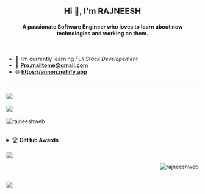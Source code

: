 <h2 align="center">Hi 👋, I'm RAJNEESH</h2>
<h4 align="center">A passionate Software Engineer who loves to learn about new technologies and working on them.</h4>
<br/>

- 🌱 I’m currently learning _Full Stack Developement_
- 📧 **Pro.mailtome@gmail.com**
- 🌐 **https://annon.netlify.app**

---

<br/><img src="https://github-readme-stats.vercel.app/api?username=rajneeshweb&amp;show_icons=true&amp;include_all_commits=false&amp;count_private=true&amp;line_height=30&amp;theme=chartreuse-dark&amp;"><br/><br/>
<img src="https://github-readme-stats.vercel.app/api/top-langs/?username=rajneeshweb&layout=compact&langs_count=10&line_height=25&theme=chartreuse-dark"><br/><br/>
<img src="https://github-readme-streak-stats.herokuapp.com/?user=rajneeshweb&amp;theme=chartreuse-dark&amp;" alt="rajneeshweb" /><br/><br/>
<details>
    <summary>&#127942 <b>GitHub Awards</b></summary><br/>

![Github Trophy](https://github-profile-trophy.vercel.app/?username=rajneeshweb)

</details><br/>
<a href="https://github.com/rajneeshweb/TodoList" target="_blank">
  <img src="https://github-readme-stats.vercel.app/api/pin/?username=rajneeshweb&repo=TodoList&theme=chartreuse-dark" />
</a>
<br/><p align="right"> <img src="https://komarev.com/ghpvc/?username=rajneeshweb&label=Profile%20views&color=eb4112&style=plastic" alt="rajneeshweb" /> </p>

<br />
<img src="https://now-play.vercel.app/api/generate?uid=14af18ff-6b54-4ccf-9016-712477a53e8f&theme=dark" />
